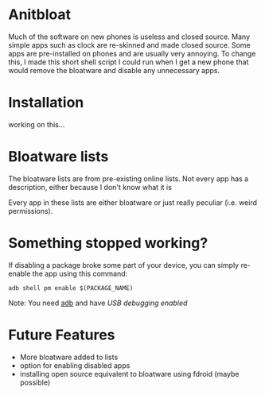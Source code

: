 # Anitbloat
Much of the software on new phones is useless and closed source. Many simple apps such as clock are re-skinned and made closed source. Some apps are pre-installed on phones and are usually very annoying. To change this, I made this short shell script I could run when I get a new phone that would remove the bloatware and disable any unnecessary apps.

# Installation
working on this...

# Bloatware lists
The bloatware lists are from pre-existing online lists. Not every app has a description, either because I don't know what it is

Every app in these lists are either bloatware or just really peculiar (i.e. weird permissions).

# Something stopped working?
If disabling a package broke some part of your device, you can simply re-enable the app using this command:
```
adb shell pm enable $(PACKAGE_NAME)
```
Note: You need [adb](https://www.xda-developers.com/install-adb-windows-macos-linux/) and have *USB debugging enabled*

# Future Features
* More bloatware added to lists
* option for enabling disabled apps
* installing open source equivalent to bloatware using fdroid (maybe possible)
